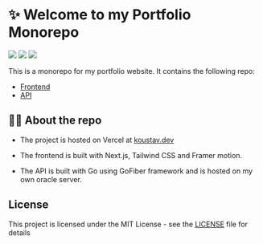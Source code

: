 # ✨ Welcome to my Portfolio Monorepo

![](https://img.shields.io/badge/Turborepo-EF4444.svg?style=for-the-badge&logo=Turborepo&logoColor=white)
![](https://img.shields.io/badge/Next.js-000000.svg?style=for-the-badge&logo=nextdotjs&logoColor=white)
![](https://img.shields.io/badge/Go-00ADD8.svg?style=for-the-badge&logo=Go&logoColor=white)

This is a monorepo for my portfolio website. It contains the following repo:

- [Frontend](apps/frontend/README.md)
- [API](packages/api/README.md)


## 👨‍💻 About the repo

- The project is hosted on Vercel at [koustav.dev](https://koustav.dev) 

- The frontend is built with Next.js, Tailwind CSS and Framer motion. 

- The API is built with Go using GoFiber framework and is hosted on my own oracle server.

## License

This project is licensed under the MIT License - see the [LICENSE](LICENSE) file for details


